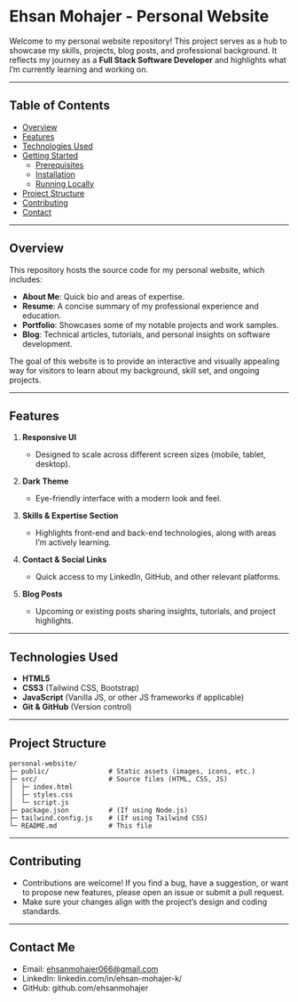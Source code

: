 # Ehsan Mohajer - Personal Website

Welcome to my personal website repository! This project serves as a hub to showcase my skills, projects, blog posts, and professional background. 
It reflects my journey as a **Full Stack Software Developer** and highlights what I’m currently learning and working on.

---

## Table of Contents

- [Overview](#overview)  
- [Features](#features)  
- [Technologies Used](#technologies-used)  
- [Getting Started](#getting-started)  
  - [Prerequisites](#prerequisites)  
  - [Installation](#installation)  
  - [Running Locally](#running-locally)  
- [Project Structure](#project-structure)  
- [Contributing](#contributing)  
- [Contact](#contact)  

---

## Overview

This repository hosts the source code for my personal website, which includes:

- **About Me**: Quick bio and areas of expertise.  
- **Resume**: A concise summary of my professional experience and education.  
- **Portfolio**: Showcases some of my notable projects and work samples.  
- **Blog**: Technical articles, tutorials, and personal insights on software development.

The goal of this website is to provide an interactive and visually appealing way for visitors to learn about my background, skill set, and ongoing projects.

---

## Features

1. **Responsive UI**  
   - Designed to scale across different screen sizes (mobile, tablet, desktop).

2. **Dark Theme**  
   - Eye-friendly interface with a modern look and feel.

3. **Skills & Expertise Section**  
   - Highlights front-end and back-end technologies, along with areas I’m actively learning.

4. **Contact & Social Links**  
   - Quick access to my LinkedIn, GitHub, and other relevant platforms.

5. **Blog Posts**  
   - Upcoming or existing posts sharing insights, tutorials, and project highlights.

---

## Technologies Used

- **HTML5**  
- **CSS3** (Tailwind CSS, Bootstrap)  
- **JavaScript** (Vanilla JS, or other JS frameworks if applicable)  
- **Git & GitHub** (Version control)

---

## Project Structure
```plaintext
personal-website/
├─ public/               # Static assets (images, icons, etc.)
├─ src/                  # Source files (HTML, CSS, JS)
│  ├─ index.html
│  ├─ styles.css
│  └─ script.js
├─ package.json          # (If using Node.js)
├─ tailwind.config.js    # (If using Tailwind CSS)
└─ README.md             # This file
```
 ---

## Contributing

- Contributions are welcome! If you find a bug, have a suggestion, or want to propose new features, please open an issue or submit a pull request.
- Make sure your changes align with the project’s design and coding standards.

 ---

## Contact Me

- Email: ehsanmohajer066@gmail.com
- LinkedIn: linkedin.com/in/ehsan-mohajer-k/
- GitHub: github.com/ehsanmohajer

